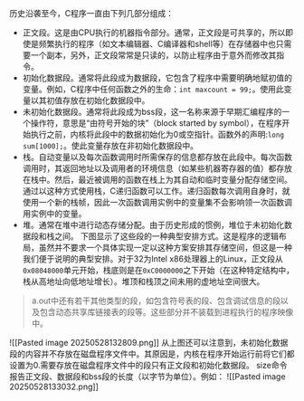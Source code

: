 历史沿袭至今，C程序一直由下列几部分组成：
* 正文段。这是由CPU执行的机器指令部分。通常，正文段是可共享的，所以即使是频繁执行的程序（如文本编辑器、C编译器和shell等）在存储器中也只需要一个副本，另外，正文段常常是只读的，以防止程序由于意外而修改其指令。
* 初始化数据段。通常将此段成为数据段，它包含了程序中需要明确地赋初值的变量。例如，C程序中任何函数之外的生命：`int maxcount = 99;`。使用此变量以其初值存放在初始化数据段中。
* 未初始化数据段。通常将此段成为bss段，这一名称来源于早期汇编程序的一个操作符，意思是“由符号开始的块”（block started by symbol），在程序开始执行之前，内核将此段中的数据初始化为0或空指针。函数外的声明:`long sum[1000];`。使此变量存放在非初始化数据段中。
* 栈。自动变量以及每次函数调用时所需保存的信息都存放在此段中。每次函数调用时，其返回地址以及调用者的环境信息（如某些机器寄存器的值）都存放在栈中。然后，最近被调用的函数在栈上为其自动和临时变量分配存储空间。通过以这种方式使用栈，C递归函数可以工作。递归函数每次调用自身时，就使用一个新的栈帧，因此一次函数调用实例中的变量集不会影响领一次函数调用实例中的变量。
* 堆。通常在堆中进行动态存储分配。由于历史形成的惯例，堆位于未初始化数据段和栈之间。
下图显示了这些段的一种典型安排方式。这是程序的逻辑布局，虽然并不要求一个具体实现一定以这种方案安排其存储空间，但这是一种我们便于说明的典型安排。对于32为Intel x86处理器上的Linux，正文段从`0x08048000`单元开始，栈底则是在`0xC0000000`之下开始（在这种特定结构中，栈从高地址向低地址增长）。堆顶和栈顶之间未用的虚地址空间很大。
> a.out中还有若干其他类型的段，如包含符号表的段、包含调试信息的段以及包含动态共享库链接表的段等。这些部分并不装载到进程执行的程序映像中。

![[Pasted image 20250528132809.png]]
从上图还可以注意到，未初始化数据段的内容并不存放在磁盘程序文件中。其原因是，内核在程序开始运行前将它们都设置为0.需要存放在磁盘程序文件中的段只有正文段和初始化数据段。
size命令报告正文段、数据段和bss段的长度（以字节为单位）。例如：
![[Pasted image 20250528133032.png]]